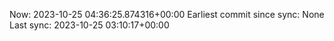 Now: 2023-10-25 04:36:25.874316+00:00 Earliest commit since sync: None Last sync: 2023-10-25 03:10:17+00:00
